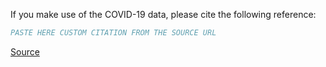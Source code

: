 If you make use of the COVID-19 data, please cite the following reference:

``` bibtex
PASTE HERE CUSTOM CITATION FROM THE SOURCE URL
```

[Source](https://www.kaggle.com/datasets/tawsifurrahman/covid19-radiography-database)